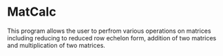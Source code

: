 # MatCalc
This program allows the user to perfrom various operations on matrices including reducing to reduced row echelon form,
addition of two matrices and multiplication of two matrices.
